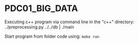 # PDC01_BIG_DATA

Executing c++ program via command line in the "c++" directory: ../preprocessing.py ../../db | ./main

Start program from folder code using:
`make run`
